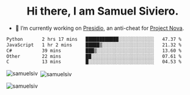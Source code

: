 <h1 align="center">Hi there, I am Samuel Siviero.</h1>

- 🔭 I’m currently working on [Presidio](https://presidio.ac), an anti-cheat for [Project Nova](https://discord.gg/novafn).

<!--START_SECTION:waka-->

```txt
Python       2 hrs 17 mins   ████████████░░░░░░░░░░░░░   47.37 %
JavaScript   1 hr 2 mins     █████▒░░░░░░░░░░░░░░░░░░░   21.32 %
C#           39 mins         ███▒░░░░░░░░░░░░░░░░░░░░░   13.60 %
Other        22 mins         ██░░░░░░░░░░░░░░░░░░░░░░░   07.61 %
C            13 mins         █░░░░░░░░░░░░░░░░░░░░░░░░   04.53 %
```

<!--END_SECTION:waka-->

<p><img align="left" src="https://github-readme-stats.vercel.app/api/top-langs?username=samuelsiv&show_icons=true&locale=en&layout=compact&theme=radical" alt="samuelsiv" /></p>

<p>&nbsp;<img align="center" src="https://github-readme-stats.vercel.app/api?username=samuelsiv&show_icons=true&locale=en&theme=radical" alt="samuelsiv" /></p>
<p align="left"> <img src="https://komarev.com/ghpvc/?username=samuelsiv&label=Profile%20views&color=0e75b6&style=flat" alt="samuelsiv" /> </p>
